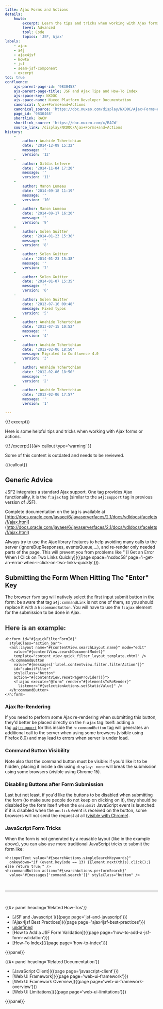 ```yaml
---
title: Ajax Forms and Actions
details:
    howto:
        excerpt: Learn the tips and tricks when working with Ajax forms or actions.
        level: Advanced
        tool: Code
        topics: 'JSF, Ajax'
labels:
    - ajax
    - a4j
    - ajax4jsf
    - howto
    - jsf
    - seam-jsf-component
    - excerpt
toc: true
confluence:
    ajs-parent-page-id: '9830458'
    ajs-parent-page-title: JSF and Ajax Tips and How-To Index
    ajs-space-key: NXDOC
    ajs-space-name: Nuxeo Platform Developer Documentation
    canonical: Ajax+Forms+and+Actions
    canonical_source: 'https://doc.nuxeo.com/display/NXDOC/Ajax+Forms+and+Actions'
    page_id: '9830468'
    shortlink: RACW
    shortlink_source: 'https://doc.nuxeo.com/x/RACW'
    source_link: /display/NXDOC/Ajax+Forms+and+Actions
history:
    - 
        author: Anahide Tchertchian
        date: '2014-12-09 15:32'
        message: ''
        version: '12'
    - 
        author: Gildas Lefevre
        date: '2014-11-04 17:20'
        message: ''
        version: '11'
    - 
        author: Manon Lumeau
        date: '2014-09-18 11:19'
        message: ''
        version: '10'
    - 
        author: Manon Lumeau
        date: '2014-09-17 16:20'
        message: ''
        version: '9'
    - 
        author: Solen Guitter
        date: '2014-01-23 15:38'
        message: ''
        version: '8'
    - 
        author: Solen Guitter
        date: '2014-01-23 15:38'
        message: ''
        version: '7'
    - 
        author: Solen Guitter
        date: '2014-01-07 15:35'
        message: ''
        version: '6'
    - 
        author: Solen Guitter
        date: '2013-07-16 09:48'
        message: Fixed typos
        version: '5'
    - 
        author: Anahide Tchertchian
        date: '2013-07-15 10:52'
        message: ''
        version: '4'
    - 
        author: Anahide Tchertchian
        date: '2012-02-06 18:50'
        message: Migrated to Confluence 4.0
        version: '3'
    - 
        author: Anahide Tchertchian
        date: '2012-02-06 18:50'
        message: ''
        version: '2'
    - 
        author: Anahide Tchertchian
        date: '2012-02-06 17:57'
        message: ''
        version: '1'

---
```

{{! excerpt}}

Here is some helpful tips and tricks when working with Ajax forms or actions.

{{! /excerpt}}{{#> callout type='warning' }}

Some of this content is outdated and needs to be reviewed.

{{/callout}}

## Generic Advice

JSF2 integrates a standard Ajax support. One tag provides Ajax functionality, it is the `f:ajax` tag (similar to the `a4j:support` tag in previous version of JSF).

Complete documentation on the tag is available at [http://docs.oracle.com/javaee/6/javaserverfaces/2.1/docs/vdldocs/facelets/f/ajax.html](http://docs.oracle.com/javaee/6/javaserverfaces/2.1/docs/vdldocs/facelets/f/ajax.html)

Always try to use the Ajax library features to help avoiding many calls to the server (ignoreDupResponses, eventsQueue,...), and re-render only needed parts of the page. This will prevent you from problems like " [I Get an Error When I Click on Two Links Quickly]({{page space='nxdoc58' page='i-get-an-error-when-i-click-on-two-links-quickly'}}).

## Submitting the Form When Hitting The "Enter" Key

The browser&nbsp;`form`&nbsp;tag will natively select the first input submit button in the form: be aware that tag&nbsp;`a4j:commandLink`&nbsp;is not one of them, so you should replace it with a&nbsp;`h:commandButton`. You will have to use the&nbsp;`f:ajax` element for the submission to be done in Ajax.

## <span style="color: rgb(51,51,51);">Here is an example:</span>

```
<h:form id="#{quickFilterFormId}"
  styleClass="action_bar">
  <nxl:layout name="#{contentView.searchLayout.name}" mode="edit"
    value="#{contentView.searchDocumentModel}"
    template="content_view_quick_filter_layout_template.xhtml" />
  <h:commandButton
    value="#{messages['label.contentview.filter.filterAction']}"
    id="submitFilter"
    styleClass="button"
    action="#{contentView.resetPageProvider()}">
    <f:ajax execute="@form" render="#{elementsToReRender}" 
      listener="#{selectionActions.setStaticValue}" />
  </h:commandButton>
</h:form>

```

### Ajax Re-Rendering

If you need to perform some Ajax&nbsp;re-rendering when submitting this button, they'd better be placed directly on the&nbsp;`f:ajax` tag itself: adding a tag&nbsp;[`a4j:support`](http://a4jsupport)&nbsp;for this inside the&nbsp;`h:commandButton`&nbsp;tag will generates an additional call to the server when using some browsers (visible using Firefox 8.0) and may lead to errors when server is under load.

### Command Button Visibility

Note also that the command button must be visible: if you'd like it to be hidden, placing it inside a div using&nbsp;`display: none`&nbsp;will break the submission using some browsers (visible using Chrome 15).

### Disabling Buttons after Form Submission

Last but not least, if you'd like the buttons to be disabled when submitting the form (to make sure people do not keep on clicking on it), they should be disabled by the form itself when the&nbsp;`onsubmit`&nbsp;JavaScript event is launched: if it is disabled when the&nbsp;`onclick`&nbsp;event is received on the button, some browsers will not send the request at all ([visible with Chrome](http://www.google.com/support/forum/p/Chrome/thread?tid=152f74d4890dc84f&hl=en)).

### JavaScript Form Tricks

When the form is not generated by a reusable layout (like in the example above), you can also use more traditional JavaScript tricks to submit the form like:

```
<h:inputText value="#{searchActions.simpleSearchKeywords}"
  onkeydown="if (event.keyCode == 13) {Element.next(this).click();} else return true;" />
<h:commandButton action="#{searchActions.performSearch}"
  value="#{messages['command.search']}" styleClass="button" />

```

&nbsp;

* * *

&nbsp;

<div class="row" data-equalizer data-equalize-on="medium"><div class="column medium-6">{{#> panel heading='Related How-Tos'}}

*   [JSF and Javascript ]({{page page='jsf-and-javascript'}})
*   [Ajax4jsf Best Practices]({{page page='ajax4jsf-best-practices'}})
*   [undefined]({{page}})
*   [How to Add a JSF Form Validation]({{page page='how-to-add-a-jsf-form-validation'}})
*   [How-To Index]({{page page='how-to-index'}})

{{/panel}}</div><div class="column medium-6">{{#> panel heading='Related Documentation'}}

*   [JavaScript Client]({{page page='javascript-client'}})
*   [Web UI Framework]({{page page='web-ui-framework'}})
*   [Web UI Framework Overview]({{page page='web-ui-framework-overview'}})
*   [Web UI Limitations]({{page page='web-ui-limitations'}})&nbsp;

{{/panel}}</div></div>